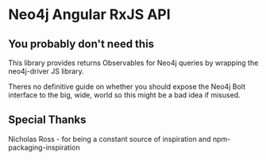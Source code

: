 # Neo4j Angular RxJS API
## You probably don't need this

This library provides returns Observables for Neo4j queries by wrapping the neo4j-driver JS library.

Theres no definitive guide on whether you should expose the Neo4j Bolt interface to the big, wide, world so this might be a bad idea if misused.

## Special Thanks

Nicholas Ross - for being a constant source of inspiration and npm-packaging-inspiration
